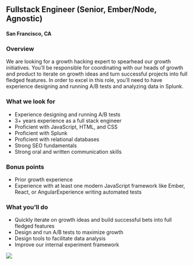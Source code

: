 ## Fullstack Engineer (Senior, Ember/Node, Agnostic)
#### San Francisco, CA

### Overview
We are looking for a growth hacking expert to spearhead our growth initiatives. You’ll be responsible for coordinating with our heads of growth and product to iterate on growth ideas and turn successful projects into full fledged features. In order to excel in this role, you’ll need to have experience designing and running A/B tests and analyzing data in Splunk.

### What we look for
+	Experience designing and running A/B tests
+	3+ years experience as a full stack engineer
+	Proficient with JavaScript, HTML, and CSS
+	Proficient with Splunk
+	Proficient with relational databases
+	Strong SEO fundamentals
+	Strong oral and written communication skills

### Bonus points
+	Prior growth experience
+	Experience with at least one modern JavaScript framework like Ember, React, or AngularExperience writing automated tests

### What you’ll do
+	Quickly iterate on growth ideas and build successful bets into full fledged features
+	Design and run A/B tests to maximize growth
+	Design tools to facilitate data analysis
+	Improve our internal experiment framework


[<img src='https://dabuttonfactory.com/button.png?t=Learn+More&f=Calibri-Bold&ts=24&tc=fff&hp=20&vp=8&c=5&bgt=unicolored&bgc=29aafe'>](https://letsrockit.co/job/tnvyea-growth-engineer-senior)
